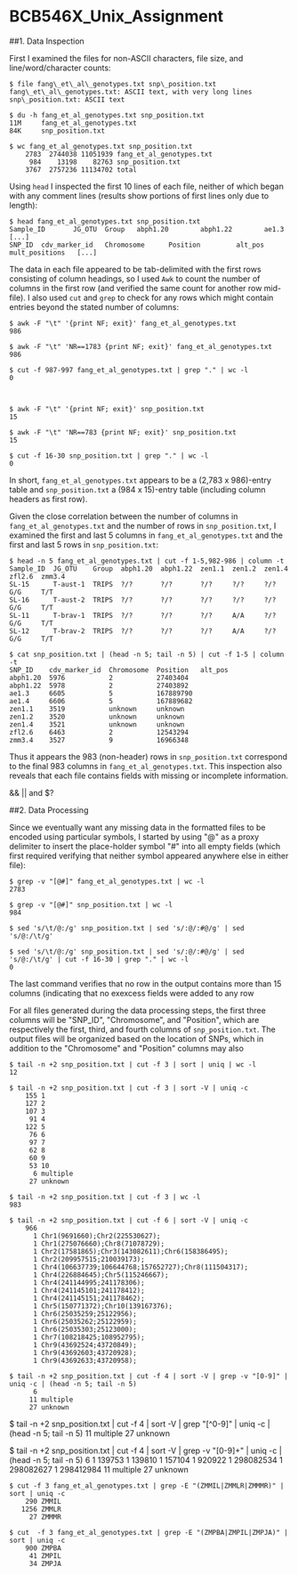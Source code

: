 # BCB546X\_Unix\_Assignment

##1. Data Inspection

First I examined the files for non-ASCII characters, file size, and line/word/character counts:

    $ file fang\_et\_al\_genotypes.txt snp\_position.txt  
    fang\_et\_al\_genotypes.txt: ASCII text, with very long lines  
    snp\_position.txt: ASCII text

    $ du -h fang_et_al_genotypes.txt snp_position.txt
    11M     fang_et_al_genotypes.txt
    84K     snp_position.txt

    $ wc fang_et_al_genotypes.txt snp_position.txt
        2783  2744038 11051939 fang_et_al_genotypes.txt
         984    13198    82763 snp_position.txt
        3767  2757236 11134702 total


Using `head` I inspected the first 10 lines of each file, neither of which began with any comment lines (results show portions of first lines only due to length):

    $ head fang_et_al_genotypes.txt snp_position.txt
    Sample_ID       JG_OTU  Group   abph1.20        abph1.22        ae1.3   [...]
    SNP_ID  cdv_marker_id   Chromosome      Position         alt_pos mult_positions   [...]

The data in each file appeared to be tab-delimited with the first rows consisting of column headings, so I used `Awk` to count the number of columns in the first row (and verified the same count for another row mid-file). I also used `cut` and `grep` to check for any rows which might contain entries beyond the stated number of columns:

    $ awk -F "\t" '{print NF; exit}' fang_et_al_genotypes.txt
    986

    $ awk -F "\t" 'NR==1783 {print NF; exit}' fang_et_al_genotypes.txt
    986

    $ cut -f 987-997 fang_et_al_genotypes.txt | grep "." | wc -l
    0



    $ awk -F "\t" '{print NF; exit}' snp_position.txt
    15

    $ awk -F "\t" 'NR==783 {print NF; exit}' snp_position.txt
    15

    $ cut -f 16-30 snp_position.txt | grep "." | wc -l
    0

In short, `fang_et_al_genotypes.txt` appears to be a (2,783 x 986)-entry table and `snp_position.txt` a (984 x 15)-entry table (including column headers as first row).

Given the close correlation between the number of columns in `fang_et_al_genotypes.txt` and the number of rows in `snp_position.txt`, I examined the first and last 5 columns in `fang_et_al_genotypes.txt` and the first and last 5 rows in `snp_position.txt`:

    $ head -n 5 fang_et_al_genotypes.txt | cut -f 1-5,982-986 | column -t
    Sample_ID  JG_OTU    Group  abph1.20  abph1.22  zen1.1  zen1.2  zen1.4  zfl2.6  zmm3.4
    SL-15      T-aust-1  TRIPS  ?/?       ?/?       ?/?     ?/?     ?/?     G/G     T/T
    SL-16      T-aust-2  TRIPS  ?/?       ?/?       ?/?     ?/?     ?/?     G/G     T/T
    SL-11      T-brav-1  TRIPS  ?/?       ?/?       ?/?     A/A     ?/?     G/G     T/T
    SL-12      T-brav-2  TRIPS  ?/?       ?/?       ?/?     A/A     ?/?     G/G     T/T

    $ cat snp_position.txt | (head -n 5; tail -n 5) | cut -f 1-5 | column -t
    SNP_ID    cdv_marker_id  Chromosome  Position   alt_pos
    abph1.20  5976           2           27403404
    abph1.22  5978           2           27403892
    ae1.3     6605           5           167889790
    ae1.4     6606           5           167889682
    zen1.1    3519           unknown     unknown
    zen1.2    3520           unknown     unknown
    zen1.4    3521           unknown     unknown
    zfl2.6    6463           2           12543294
    zmm3.4    3527           9           16966348

Thus it appears the 983 (non-header) rows in `snp_position.txt` correspond to the final 983 columns in `fang_et_al_genotypes.txt`. This inspection also reveals that each file contains fields with missing or incomplete information.


&& || and $?


##2. Data Processing

Since we eventually want any missing data in the formatted files to be encoded using particular symbols, I started by using "@" as a proxy delimiter to insert the place-holder symbol "#" into all empty fields (which first required verifying that neither symbol appeared anywhere else in either file):

    $ grep -v "[@#]" fang_et_al_genotypes.txt | wc -l
    2783

    $ grep -v "[@#]" snp_position.txt | wc -l
    984

    $ sed 's/\t/@:/g' snp_position.txt | sed 's/:@/:#@/g' | sed 's/@:/\t/g'

    $ sed 's/\t/@:/g' snp_position.txt | sed 's/:@/:#@/g' | sed 's/@:/\t/g' | cut -f 16-30 | grep "." | wc -l
    0

The last command verifies that no row in the output contains more than 15 columns (indicating that no exexcess fields were added to any row 

For all files generated during the data processing steps, the first three columns will be "SNP_ID", "Chromosome", and "Position", which are respectively the first, third, and fourth columns of `snp_position.txt`. The output files will be organized based on the location of SNPs, which in addition to the "Chromosome" and "Position" columns may also 

    $ tail -n +2 snp_position.txt | cut -f 3 | sort | uniq | wc -l
    12

    $ tail -n +2 snp_position.txt | cut -f 3 | sort -V | uniq -c
        155 1
        127 2
        107 3
         91 4
        122 5
         76 6
         97 7
         62 8
         60 9
         53 10
          6 multiple
         27 unknown

    $ tail -n +2 snp_position.txt | cut -f 3 | wc -l
    983

    $ tail -n +2 snp_position.txt | cut -f 6 | sort -V | uniq -c
        966
          1 Chr1(9691660);Chr2(225530627);
          1 Chr1(275076660);Chr8(71078729);
          1 Chr2(17581865);Chr3(143082611);Chr6(158386495);
          1 Chr2(209957515;210039173);
          1 Chr4(106637739;106644768;157652727);Chr8(111504317);
          1 Chr4(226884645);Chr5(115246667);
          1 Chr4(241144995;241178306);
          1 Chr4(241145101;241178412);
          1 Chr4(241145151;241178462);
          1 Chr5(150771372);Chr10(139167376);
          1 Chr6(25035259;25122956);
          1 Chr6(25035262;25122959);
          1 Chr6(25035303;25123000);
          1 Chr7(108218425;108952795);
          1 Chr9(43692524;43720849);
          1 Chr9(43692603;43720928);
          1 Chr9(43692633;43720958);

    $ tail -n +2 snp_position.txt | cut -f 4 | sort -V | grep -v "[0-9]" | uniq -c | (head -n 5; tail -n 5)
          6
         11 multiple
         27 unknown

$ tail -n +2 snp_position.txt | cut -f 4 | sort -V | grep "[^0-9]" | uniq -c | (head -n 5; tail -n 5)
     11 multiple
     27 unknown

$ tail -n +2 snp_position.txt | cut -f 4 | sort -V | grep -v "[0-9]+" | uniq -c | (head -n 5; tail -n 5)
      6
      1 139753
      1 139810
      1 157104
      1 920922
      1 298082534
      1 298082627
      1 298412984
     11 multiple
     27 unknown


    $ cut -f 3 fang_et_al_genotypes.txt | grep -E "(ZMMIL|ZMMLR|ZMMMR)" | sort | uniq -c
        290 ZMMIL
       1256 ZMMLR
         27 ZMMMR

    $ cut  -f 3 fang_et_al_genotypes.txt | grep -E "(ZMPBA|ZMPIL|ZMPJA)" | sort | uniq -c
        900 ZMPBA
         41 ZMPIL
         34 ZMPJA
